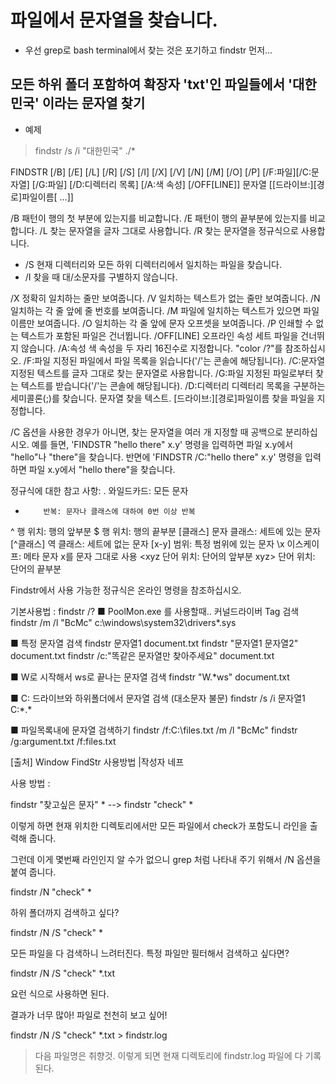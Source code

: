 # 파일에서 문자열을 찾습니다.

* 우선 grep로 bash terminal에서 찾는 것은 포기하고 findstr 먼저...

## 모든 하위 폴더 포함하여 확장자 'txt'인 파일들에서 '대한민국' 이라는 문자열 찾기

* 예제
>findstr /s /i "대한민국" ./*

FINDSTR [/B] [/E] [/L] [/R] [/S] [/I] [/X] [/V] [/N] [/M] [/O] [/P]
         [/F:파일][/C:문자열] [/G:파일] [/D:디렉터리 목록] [/A:색 속성] [/OFF[LINE]]
         문자열 [[드라이브:][경로]파일이름[ ...]]

  /B         패턴이 행의 첫 부분에 있는지를 비교합니다.
  /E         패턴이 행의 끝부분에 있는지를 비교합니다.
  /L         찾는 문자열을 글자 그대로 사용합니다.
  /R         찾는 문자열을 정규식으로 사용합니다.
  * /S         현재 디렉터리와 모든 하위 디렉터리에서 일치하는 파일을 찾습니다.
  * /I         찾을 때 대/소문자를 구별하지 않습니다.
  
  /X         정확히 일치하는 줄만 보여줍니다.
  /V         일치하는 텍스트가 없는 줄만 보여줍니다.
  /N         일치하는 각 줄 앞에 줄 번호를 보여줍니다.
  /M         파일에 일치하는 텍스트가 있으면 파일 이름만 보여줍니다.
  /O         일치하는 각 줄 앞에 문자 오프셋을 보여줍니다.
  /P         인쇄할 수 없는 텍스트가 포함된 파일은 건너뜁니다.
  /OFF[LINE] 오프라인 속성 세트 파일을 건너뛰지 않습니다.
  /A:속성    색 속성을 두 자리 16진수로 지정합니다. "color /?"를 참조하십시오.
  /F:파일    지정된 파일에서 파일 목록을 읽습니다('/'는 콘솔에 해당됩니다).
  /C:문자열  지정된 텍스트를 글자 그대로 찾는 문자열로 사용합니다.
  /G:파일    지정된 파일로부터 찾는 텍스트를 받습니다('/'는 콘솔에 해당됩니다).
  /D:디렉터리    디렉터리 목록을 구분하는 세미콜론(;)를 찾습니다.
  문자열     찾을 텍스트.
  [드라이브:][경로]파일이름
             찾을 파일을 지정합니다.

/C 옵션을 사용한 경우가 아니면, 찾는 문자열을 여러 개 지정할 때
공백으로 분리하십시오. 예를 들면, 'FINDSTR "hello there" x.y' 명령을
입력하면 파일 x.y에서 "hello"나 "there"을 찾습니다.
반면에 'FINDSTR /C:"hello there" x.y' 명령을 입력하면 파일 x.y에서
"hello there"을 찾습니다.

정규식에 대한 참고 사항:
  .         와일드카드: 모든 문자
  *         반복: 문자나 클래스에 대하여 0번 이상 반복
  ^         행 위치: 행의 앞부분
  $         행 위치: 행의 끝부분
  [클래스]  문자 클래스: 세트에 있는 문자
  [^클래스] 역 클래스: 세트에 없는 문자
  [x-y]     범위: 특정 범위에 있는 문자
  \x        이스케이프: 메타 문자 x를 문자 그대로 사용
  \<xyz     단어 위치: 단어의 앞부분
  xyz\>     단어 위치: 단어의 끝부분

Findstr에서 사용 가능한 정규식은 온라인 명령을 참조하십시오.



기본사용법 : findstr /?
■ PoolMon.exe 를 사용할때.. 커널드라이버 Tag 검색
findstr /m /l "BcMc" c:\windows\system32\drivers\*.sys
 
■ 특정 문자열 검색
findstr 문자열1 document.txt
findstr "문자열1 문자열2" document.txt 
findstr /c:"똑같은 문자열만 찾아주세요" document.txt
 
■ W로 시작해서 ws로 끝나는 문자열 검색
findstr "W.*ws" document.txt
 
■ C: 드라이브와 하위폴더에서 문자열 검색 (대소문자 불문)
findstr /s /i 문자열1 C:\*.*
 
■ 파일목록내에 문자열 검색하기
findstr /f:C:\files.txt /m /l "BcMc"
findstr /g:argument.txt /f:files.txt


[출처] Window FindStr 사용방법 |작성자 네프





사용 방법 :

 

findstr "찾고싶은 문자" *  --> findstr "check" *

 

이렇게 하면 현재 위치한 디렉토리에서만 모든 파일에서 check가 포함도니 라인을 출력해 줍니다.

그런데 이게 몇번째 라인인지 알 수가 없으니 grep 처럼 나타내 주기 위해서 /N 옵션을 붙여 줍니다.

 

findstr /N "check" *

 

하위 폴더까지 검색하고 싶다? 

 

findstr /N /S "check" *

 

모든 파일을 다 검색하니 느려터진다. 특정 파일만 필터해서 검색하고 싶다면?

 

findstr /N /S "check" *.txt

 

요런 식으로 사용하면 된다.

 

결과가 너무 많아! 파일로 천천히 보고 싶어!

 

findstr /N /S "check" *.txt > findstr.log

 

> 다음 파일명은 취향것. 이렇게 되면 현재 디렉토리에 findstr.log 파일에 다 기록된다.